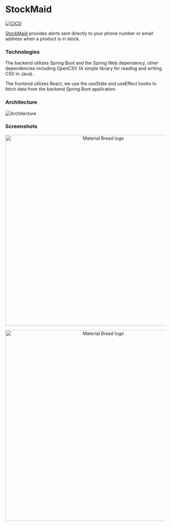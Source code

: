 # StockMaid

[![CICD](https://github.com/StockMaid/stock-app/actions/workflows/deploy.yml/badge.svg?branch=main)](https://github.com/StockMaid/stock-app/actions/workflows/deploy.yml)

[StockMaid](https://stockmaid.com/) provides alerts sent directly to your phone number or email address when a product is in stock.

### Technologies

The backend utilizes Spring Boot and the Spring Web dependency, other dependencies including OpenCSV (A simple library for reading and writing CSV in Java).

The frontend utilizes React, we use the useState and useEffect hooks to fetch data from the backend Spring Boot application.

### Architecture

![Architecture](https://user-images.githubusercontent.com/46653995/132107887-ccfb74a2-2a9b-4c78-90ce-8effa1cde805.png)

### Screenshots

<p align="center">
  <img width="600px" src="https://user-images.githubusercontent.com/46653995/132112387-76eed3ad-2c24-4ea5-a7cd-712ee3eb143c.gif" alt="Material Bread logo">
</p>
<p align="center">
  <img width="600px" src="https://user-images.githubusercontent.com/46653995/132112400-dad8bc0f-ced7-45cb-9c24-3207965f7f3f.gif" alt="Material Bread logo">
</p>
